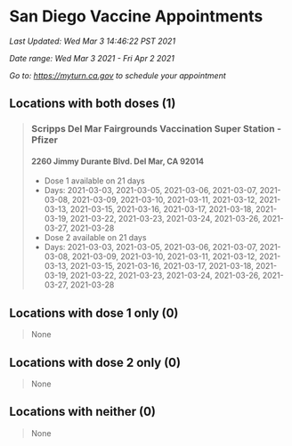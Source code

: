 # San Diego Vaccine Appointments
*Last Updated: Wed Mar 3 14:46:22 PST 2021*

*Date range: Wed Mar 3 2021 - Fri Apr 2 2021*

*Go to: <https://myturn.ca.gov> to schedule your appointment*


## Locations with both doses (1)

>### Scripps Del Mar Fairgrounds Vaccination Super Station - Pfizer
>#### 2260 Jimmy Durante Blvd.  Del Mar, CA 92014
>- Dose 1 available on 21 days
>  - Days: 2021-03-03, 2021-03-05, 2021-03-06, 2021-03-07, 2021-03-08, 2021-03-09, 2021-03-10, 2021-03-11, 2021-03-12, 2021-03-13, 2021-03-15, 2021-03-16, 2021-03-17, 2021-03-18, 2021-03-19, 2021-03-22, 2021-03-23, 2021-03-24, 2021-03-26, 2021-03-27, 2021-03-28
>- Dose 2 available on 21 days
>  - Days: 2021-03-03, 2021-03-05, 2021-03-06, 2021-03-07, 2021-03-08, 2021-03-09, 2021-03-10, 2021-03-11, 2021-03-12, 2021-03-13, 2021-03-15, 2021-03-16, 2021-03-17, 2021-03-18, 2021-03-19, 2021-03-22, 2021-03-23, 2021-03-24, 2021-03-26, 2021-03-27, 2021-03-28

## Locations with dose 1 only (0)

>None

## Locations with dose 2 only (0)

>None

## Locations with neither (0)

>None

